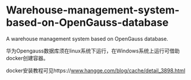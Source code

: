 # Warehouse-management-system-based-on-OpenGauss-database

A warehouse management system based on OpenGauss database.

华为Opengauss数据库须在linux系统下运行，在Windows系统上运行可借助docker创建容器。

docker安装教程可见https://www.hangge.com/blog/cache/detail_3898.html
